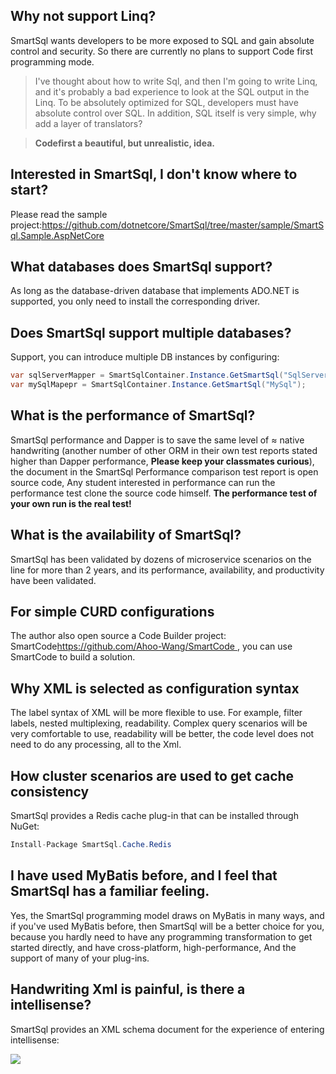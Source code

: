 ##  Why not support Linq?

SmartSql wants developers to be more exposed to SQL and gain absolute control and security. So there are currently no plans to support Code first programming mode.

> I've thought about how to write Sql, and then I'm going to write Linq, and it's probably a bad experience to look at the SQL output in the Linq. To be absolutely optimized for SQL, developers must have absolute control over SQL. In addition, SQL itself is very simple, why add a layer of translators?

> **Codefirst a beautiful, but unrealistic, idea.**

## Interested in SmartSql, I don't know where to start?

Please read the sample project:https://github.com/dotnetcore/SmartSql/tree/master/sample/SmartSql.Sample.AspNetCore

## What databases does SmartSql support?

As long as the database-driven database that implements ADO.NET is supported, you only need to install the corresponding driver.

## Does SmartSql support multiple databases?

Support, you can introduce multiple DB instances by configuring:

```csharp
var sqlServerMapper = SmartSqlContainer.Instance.GetSmartSql("SqlServer");
var mySqlMapepr = SmartSqlContainer.Instance.GetSmartSql("MySql");
```

## What is the performance of SmartSql?

SmartSql performance and Dapper is to save the same level of ≈ native handwriting (another number of other ORM in their own test reports stated higher than Dapper performance, **Please keep your classmates curious**), the document in the SmartSql Performance comparison test report is open source code, Any student interested in performance can run the performance test clone the source code himself. **The performance test of your own run is the real test!**

## What is the availability of SmartSql?

SmartSql has been validated by dozens of microservice scenarios on the line for more than 2 years, and its performance, availability, and productivity have been validated.

## For simple CURD configurations

The author also open source a Code Builder project: SmartCode[https://github.com/Ahoo-Wang/SmartCode ](https://github.com/Ahoo-Wang/SmartCode), you can use SmartCode to build a solution.

## Why XML is selected as configuration syntax

The label syntax of XML will be more flexible to use. For example, filter labels, nested multiplexing, readability. Complex query scenarios will be very comfortable to use, readability will be better, the code level does not need to do any processing, all to the Xml.

## How cluster scenarios are used to get cache consistency

SmartSql provides a Redis cache plug-in that can be installed through NuGet:

```csharp
Install-Package SmartSql.Cache.Redis
```

## I have used MyBatis before, and I feel that SmartSql has a familiar feeling.

Yes, the SmartSql programming model draws on MyBatis in many ways, and if you've used MyBatis before, then SmartSql will be a better choice for you, because you hardly need to have any programming transformation to get started directly, and have cross-platform, high-performance, And the support of many of your plug-ins.

## Handwriting Xml is painful, is there a intellisense?

SmartSql provides an XML schema document for the experience of entering intellisense:

![](/articles/projects/smartsql/assets/faq-01.png)